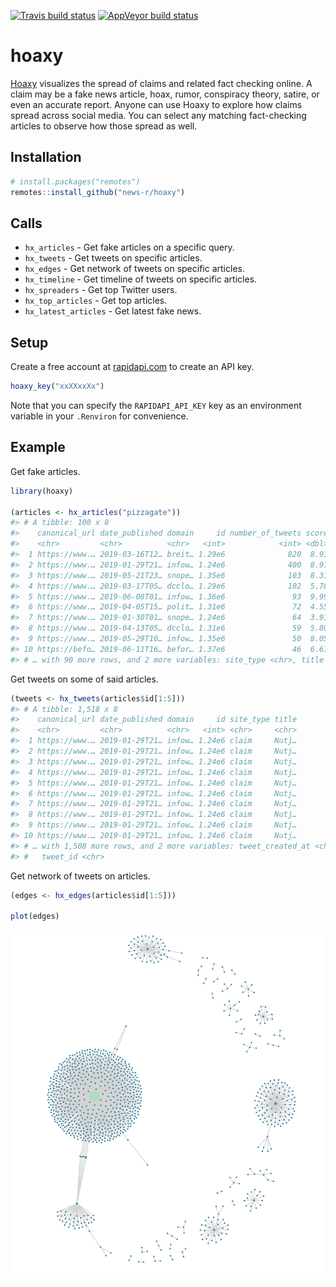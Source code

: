 
<!-- README.md is generated from README.Rmd. Please edit that file -->

<!-- badges: start -->

[![Travis build
status](https://travis-ci.org/news-r/hoaxy.svg?branch=master)](https://travis-ci.org/news-r/hoaxy)
[![AppVeyor build
status](https://ci.appveyor.com/api/projects/status/github/news-r/hoaxy?branch=master&svg=true)](https://ci.appveyor.com/project/news-r/hoaxy)
<!-- badges: end -->

# hoaxy

[Hoaxy](https://rapidapi.com/truthy/api/hoaxy) visualizes the spread of
claims and related fact checking online. A claim may be a fake news
article, hoax, rumor, conspiracy theory, satire, or even an accurate
report. Anyone can use Hoaxy to explore how claims spread across social
media. You can select any matching fact-checking articles to observe how
those spread as well.

## Installation

``` r
# install.packages("remotes")
remotes::install_github("news-r/hoaxy")
```

## Calls

  - `hx_articles` - Get fake articles on a specific query.
  - `hx_tweets` - Get tweets on specific articles.
  - `hx_edges` - Get network of tweets on specific articles.
  - `hx_timeline` - Get timeline of tweets on specific articles.
  - `hx_spreaders` - Get top Twitter users.
  - `hx_top_articles` - Get top articles.
  - `hx_latest_articles` - Get latest fake news.

## Setup

Create a free account at
[rapidapi.com](https://rapidapi.com/truthy/api/hoaxy) to create an API
key.

``` r
hoaxy_key("xxXXxxXx")
```

Note that you can specify the `RAPIDAPI_API_KEY` key as an environment
variable in your `.Renviron` for convenience.

## Example

Get fake articles.

``` r
library(hoaxy)

(articles <- hx_articles("pizzagate"))
#> # A tibble: 100 x 8
#>    canonical_url date_published domain     id number_of_tweets score
#>    <chr>         <chr>          <chr>   <int>            <int> <dbl>
#>  1 https://www.… 2019-03-16T12… breit… 1.29e6              820  8.91
#>  2 https://www.… 2019-01-29T21… infow… 1.24e6              400  8.91
#>  3 https://www.… 2019-05-21T23… snope… 1.35e6              103  8.31
#>  4 https://www.… 2019-03-17T05… dcclo… 1.29e6              102  5.78
#>  5 https://www.… 2019-06-08T01… infow… 1.36e6               93  9.99
#>  6 https://www.… 2019-04-05T15… polit… 1.31e6               72  4.55
#>  7 https://www.… 2019-01-30T01… snope… 1.24e6               64  3.91
#>  8 https://www.… 2019-04-13T05… dcclo… 1.31e6               59  5.80
#>  9 https://www.… 2019-05-29T10… infow… 1.35e6               50  8.05
#> 10 https://befo… 2019-06-11T16… befor… 1.37e6               46  6.61
#> # … with 90 more rows, and 2 more variables: site_type <chr>, title <chr>
```

Get tweets on some of said articles.

``` r
(tweets <- hx_tweets(articles$id[1:5]))
#> # A tibble: 1,518 x 8
#>    canonical_url date_published domain     id site_type title
#>    <chr>         <chr>          <chr>   <int> <chr>     <chr>
#>  1 https://www.… 2019-01-29T21… infow… 1.24e6 claim     Nutj…
#>  2 https://www.… 2019-01-29T21… infow… 1.24e6 claim     Nutj…
#>  3 https://www.… 2019-01-29T21… infow… 1.24e6 claim     Nutj…
#>  4 https://www.… 2019-01-29T21… infow… 1.24e6 claim     Nutj…
#>  5 https://www.… 2019-01-29T21… infow… 1.24e6 claim     Nutj…
#>  6 https://www.… 2019-01-29T21… infow… 1.24e6 claim     Nutj…
#>  7 https://www.… 2019-01-29T21… infow… 1.24e6 claim     Nutj…
#>  8 https://www.… 2019-01-29T21… infow… 1.24e6 claim     Nutj…
#>  9 https://www.… 2019-01-29T21… infow… 1.24e6 claim     Nutj…
#> 10 https://www.… 2019-01-29T21… infow… 1.24e6 claim     Nutj…
#> # … with 1,508 more rows, and 2 more variables: tweet_created_at <chr>,
#> #   tweet_id <chr>
```

Get network of tweets on articles.

``` r
(edges <- hx_edges(articles$id[1:5]))

plot(edges)
```

![](plot.png)
